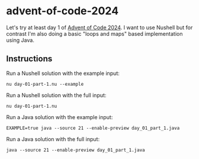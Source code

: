 # advent-of-code-2024

Let's try at least day 1 of [Advent of Code 2024](https://adventofcode.com/2024). I want to use Nushell but for contrast
I'm also doing a basic "loops and maps" based implementation using Java. 


## Instructions

Run a Nushell solution with the example input:  

```nushell
nu day-01-part-1.nu --example
```

Run a Nushell solution with the full input:

```nushell
nu day-01-part-1.nu
```

Run a Java solution with the example input:

```nushell
EXAMPLE=true java --source 21 --enable-preview day_01_part_1.java
```

Run a Java solution with the full input:

```nushell
java --source 21 --enable-preview day_01_part_1.java
```

